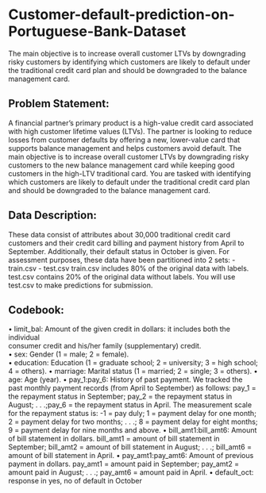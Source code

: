 # Customer-default-prediction-on-Portuguese-Bank-Dataset
The main objective is to increase overall customer LTVs by downgrading risky customers  by identifying which customers are likely to default under the traditional credit card plan and should be downgraded to the balance management card.
## Problem Statement:
A financial partner’s primary product is a high-value credit card associated with high customer lifetime values (LTVs). The partner is looking to reduce losses from customer defaults by offering a new, lower-value card that supports balance management and helps customers avoid default.
The main objective is to increase overall customer LTVs by downgrading risky customers to the new balance management card while keeping good
customers in the high-LTV traditional card. You are tasked with identifying which
customers are likely to default under the traditional credit card plan and should be
downgraded to the balance management card.

## Data Description:
These data consist of attributes about 30,000 traditional credit card customers and their credit card billing and payment history from April to September. Additionally, their default status in October is given. For assessment purposes, these data have been partitioned into 2 sets: - train.csv - test.csv
train.csv includes 80% of the original data with labels. test.csv contains 20% of the
original data without labels. You will use test.csv to make predictions for submission.	

## Codebook: 
• limit_bal: Amount of the given credit in dollars: it includes both the individual\
consumer credit and his/her family (supplementary) credit.\
• sex: Gender (1 = male; 2 = female).\
• education: Education (1 = graduate school; 2 = university; 3 = high school; 4 =
others).
• marriage: Marital status (1 = married; 2 = single; 3 = others).
• age: Age (year).
• pay_1:pay_6: History of past payment. We tracked the past monthly payment
records (from April to September) as follows: pay_1 = the repayment status in
September; pay_2 = the repayment status in August; . . .;pay_6 = the repayment
status in April. The measurement scale for the repayment status is: -1 = pay duly;
1 = payment delay for one month; 2 = payment delay for two months; . . .; 8 =
payment delay for eight months; 9 = payment delay for nine months and above.
• bill_amt1:bill_amt6: Amount of bill statement in dollars. bill_amt1 = amount of
bill statement in September; bill_amt2 = amount of bill statement in August; . .
.; bill_amt6 = amount of bill statement in April.
• pay_amt1:pay_amt6: Amount of previous payment in dollars. pay_amt1 = amount
paid in September; pay_amt2 = amount paid in August; . . .; pay_amt6 = amount paid
in April.
• default_oct: response in yes, no of default in October
